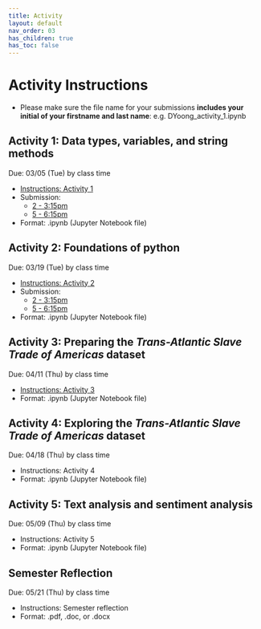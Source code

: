 ```yaml
---
title: Activity
layout: default
nav_order: 03
has_children: true
has_toc: false 
---
```


# Activity Instructions
- Please make sure the file name for your submissions **includes your initial of your firstname and last name**: e.g.  DYoong_activity_1.ipynb

## Activity 1: Data types, variables, and string methods
Due: 03/05 (Tue) by class time
- [Instructions: Activity 1](/assets/activities/activity_1.ipynb)
- Submission: 
    - [2 - 3:15pm](https://www.dropbox.com/request/B8K17Ccy7NFGmsGUM87J)   
    - [5 - 6:15pm](https://www.dropbox.com/request/LhGAgpC0wz3TnaNI2pqL)
- Format: .ipynb (Jupyter Notebook file)

## Activity 2: Foundations of python 
Due: 03/19 (Tue) by class time
- [Instructions: Activity 2](/assets/activities/activity_2.ipynb)
- Submission: 
    - [2 - 3:15pm](https://www.dropbox.com/request/aKigL0SE7WnGIFaOH2tA)   
    - [5 - 6:15pm](https://www.dropbox.com/request/lGCFA6ZA9htDBVPQmLtJ)
- Format: .ipynb (Jupyter Notebook file)

## Activity 3: Preparing the _Trans-Atlantic Slave Trade of Americas_ dataset
Due: 04/11 (Thu) by class time
- [Instructions: Activity 3](/assets/activities/activity_3.ipynb)
- Format: .ipynb (Jupyter Notebook file)

## Activity 4: Exploring the _Trans-Atlantic Slave Trade of Americas_ dataset
Due: 04/18 (Thu) by class time
- Instructions: Activity 4
- Format: .ipynb (Jupyter Notebook file)

## Activity 5: Text analysis and sentiment analysis
Due: 05/09 (Thu) by class time
- Instructions: Activity 5 
- Format: .ipynb (Jupyter Notebook file)

## Semester Reflection
Due: 05/21 (Thu) by class time
- Instructions: Semester reflection
- Format: .pdf, .doc, or .docx
